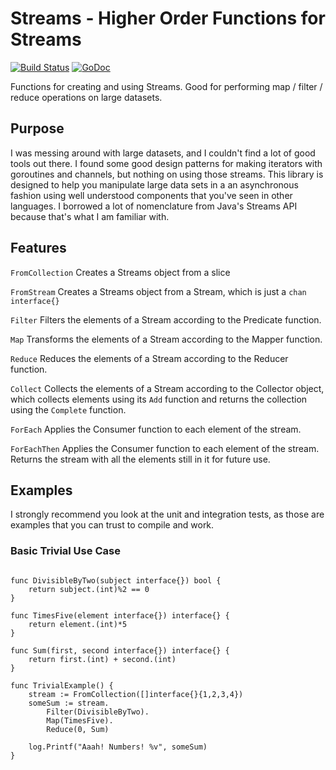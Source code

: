 # Streams - Higher Order Functions for Streams
[![Build Status](https://travis-ci.org/Luke-Sikina/streams.svg?branch=master)](https://travis-ci.org/Luke-Sikina/streams)
[![GoDoc](https://godoc.org/github.com/Luke-Sikina/streams?status.svg)](https://godoc.org/github.com/Luke-Sikina/streams)

Functions for creating and using Streams. Good for performing map / filter / reduce
operations on large datasets.

## Purpose
I was messing around with large datasets, and I couldn't find a lot of good tools out there.
I found some good design patterns for making iterators with goroutines and channels, but nothing
on using those streams. This library is designed to help you manipulate large data sets in a an
asynchronous fashion using well understood components that you've seen in other languages.
I borrowed a lot of nomenclature from Java's Streams API because that's what I am familiar with.
## Features
`FromCollection`
Creates a Streams object from a slice

`FromStream`
Creates a Streams object from a Stream, which is just a `chan interface{}`

`Filter`
Filters the elements of a Stream according to the Predicate function.

`Map`
Transforms the elements of a Stream according to the Mapper function.

`Reduce`
Reduces the elements of a Stream according to the Reducer function.

`Collect`
Collects the elements of a Stream according to the Collector object, which collects
elements using its `Add` function and returns the collection using the `Complete` function.

`ForEach`
Applies the Consumer function to each element of the stream.

`ForEachThen`
Applies the Consumer function to each element of the stream. Returns the stream with all
the elements still in it for future use.

## Examples
I strongly recommend you look at the unit and integration tests, as those are examples that
you can trust to compile and work.

### Basic Trivial Use Case
``` Golang

func DivisibleByTwo(subject interface{}) bool {
	return subject.(int)%2 == 0
}

func TimesFive(element interface{}) interface{} {
	return element.(int)*5
}

func Sum(first, second interface{}) interface{} {
	return first.(int) + second.(int)
}

func TrivialExample() {
	stream := FromCollection([]interface{}{1,2,3,4})
	someSum := stream.
		Filter(DivisibleByTwo).
		Map(TimesFive).
		Reduce(0, Sum)

	log.Printf("Aaah! Numbers! %v", someSum)
}

```